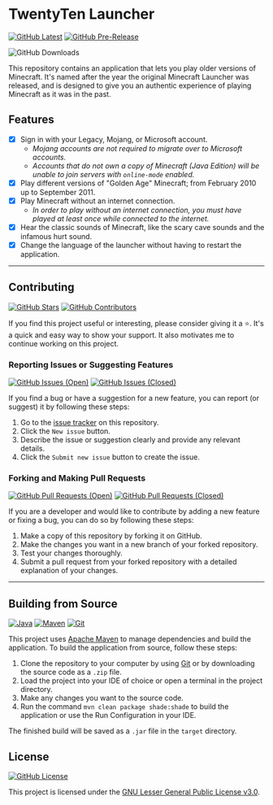 # TwentyTen Launcher

[![GitHub Latest](https://img.shields.io/github/v/release/Kawaxte/TwentyTenLauncher?sort=date&logo=github&label=latest&style=for-the-badge)](https://github.com/Kawaxte/TwentyTenLauncher/releases/latest)
[![GitHub Pre-Release](https://img.shields.io/github/v/release/Kawaxte/TwentyTenLauncher?include_prereleases&sort=date&logo=github&label=pre-release&style=for-the-badge)](https://github.com/Kawaxte/TwentyTenLauncher/releases)

![GitHub Downloads](https://img.shields.io/github/downloads/Kawaxte/TwentyTenLauncher/total?sort=semver&logo=github&style=for-the-badge)

This repository contains an application that lets you play older versions of Minecraft. It's named
after the year the original Minecraft Launcher was released, and is
designed to give you an authentic experience of playing Minecraft as it was in the past.

## Features

- [x] Sign in with your Legacy, Mojang, or Microsoft account.
    - _Mojang accounts are not required to migrate over to Microsoft accounts._
    - _Accounts that do not own a copy of Minecraft (Java Edition) will be unable to join servers
      with `online-mode` enabled._
- [x] Play different versions of "Golden Age" Minecraft; from February 2010 up to
  September 2011.
- [x] Play Minecraft without an internet connection.
    - _In order to play without an internet connection, you must have played at least once while
      connected to the internet._
- [x] Hear the classic sounds of Minecraft, like the scary cave sounds and the infamous hurt sound.
- [x] Change the language of the launcher without having to restart the application.

---

## Contributing

[![GitHub Stars](https://img.shields.io/github/stars/Kawaxte/TwentyTenLauncher?logo=github&style=for-the-badge)](https://github.com/Kawaxte/TwentyTenLauncher/stargazers)
[![GitHub Contributors](https://img.shields.io/github/contributors/Kawaxte/TwentyTenLauncher?logo=github&style=for-the-badge)](https://github.com/Kawaxte/TwentyTenLauncher/graphs/contributors)

If you find this project useful or interesting, please consider giving it a ⭐. It's a
quick and easy way to show your support. It also motivates me to continue working on this project.

### Reporting Issues or Suggesting Features

[![GitHub Issues (Open)](https://img.shields.io/github/issues/Kawaxte/TwentyTenLauncher?logo=github&style=for-the-badge)](https://github.com/Kawaxte/TwentyTenLauncher/issues)
[![GitHub Issues (Closed)](https://img.shields.io/github/issues-closed/Kawaxte/TwentyTenLauncher?logo=github&style=for-the-badge)](https://github.com/Kawaxte/TwentyTenLauncher/issues?q=is%3Aissue+is%3Aclosed)

If you find a bug or have a suggestion for a new feature, you can report (or suggest) it by
following
these steps:

1. Go to the [issue tracker](https://github.com/Kawaxte/TwentyTenLauncher/issues) on this
   repository.
2. Click the `New issue` button.
3. Describe the issue or suggestion clearly and provide any relevant details.
4. Click the `Submit new issue` button to create the issue.

### Forking and Making Pull Requests

[![GitHub Pull Requests (Open)](https://img.shields.io/github/issues-pr/Kawaxte/TwentyTenLauncher?logo=github&style=for-the-badge)](https://github.com/Kawaxte/TwentyTenLauncher/pulls)
[![GitHub Pull Requests (Closed)](https://img.shields.io/github/issues-pr-closed/Kawaxte/TwentyTenLauncher?logo=github&style=for-the-badge)](https://github.com/Kawaxte/TwentyTenLauncher/pulls?q=is%3Apr+is%3Aclosed)

If you are a developer and would like to contribute by adding a new feature or
fixing a bug, you can do so by following these steps:

1. Make a copy of this repository by forking it on GitHub.
2. Make the changes you want in a new branch of your forked repository.
3. Test your changes thoroughly.
4. Submit a pull request from your forked repository with a detailed
   explanation of your changes.

---

## Building from Source

[![Java](https://img.shields.io/badge/Java-8%2B-blue?style=for-the-badge)](https://www.java.com/en/download/)
[![Maven](https://img.shields.io/badge/Maven-3.8.1-blue?logo=apachemaven&color=C71A36&style=for-the-badge)](https://maven.apache.org/download.cgi)
[![Git](https://img.shields.io/badge/Git-2.40.1-blue?logo=git&color=F05032&style=for-the-badge)](https://git-scm.com/downloads)

This project uses [Apache Maven](https://maven.apache.org/) to manage dependencies and build the
application. To build the application from source, follow these steps:

1. Clone the repository to your computer by using [Git](https://git-scm.com/) or by downloading the
   source code as a `.zip` file.
2. Load the project into your IDE of choice or open a terminal in the project directory.
3. Make any changes you want to the source code.
4. Run the command `mvn clean package shade:shade` to build the application or use the Run
   Configuration
   in your IDE.

The finished build will be saved as a `.jar` file in the `target` directory.

## License

[![GitHub License](https://img.shields.io/github/license/Kawaxte/TwentyTenLauncher?logo=github&style=for-the-badge)](https://github.com/Kawaxte/TwentyTenLauncher/blob/nightly/LICENSE)

This project is licensed under
the [GNU Lesser General Public License v3.0](https://choosealicense.com/licenses/lgpl-3.0/).